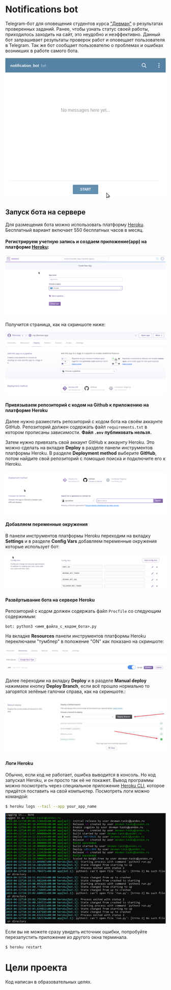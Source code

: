 # Notifications bot
Telegram-бот для оповещения студентов курса ["Девман"](https://dvmn.org/modules/) о результатах проверенных заданий. Ранее, чтобы узнать статус своей работы, приходилось заходить на сайт, это неудобно и неэффективно. Данный бот запрашивает результаты проверок работ и оповещает пользователя в Telegram. Так же бот сообщает пользователю о проблемах и ошибках возникших в работе самого бота.

![Screenshot](https://github.com/igorzakhar/notifications-bot/blob/master/media/devman-bot.gif)

## Запуск бота на сервере

Для размещения бота можно использовать платформу [Heroku](https://www.heroku.com/). Бесплатный вариант включает 550 бесплатных часов в месяц.

#### Регистрируем учетную запись и создаем приложение(app) на платформе [Heroku](https://www.heroku.com/):

![Screenshot](https://github.com/igorzakhar/notifications-bot/blob/master/media/heroku_create.png)

Получится страница, как на скриншоте ниже:

![Screenshot](https://github.com/igorzakhar/notifications-bot/blob/master/media/heroku_app.png)

#### Привязываем репозиторий с кодом на Github к приложению на платформе Heroku

Далее нужно разместить репозиторий с кодом бота на своём аккаунте GitHub. Репозиторий должен содержать файл ```requirements.txt``` в котором прописаны зависимости. **Файл ```.env``` публиковать нельзя.**

Затем нужно привязать свой аккаунт GitHub к аккаунту Heroku. Это можно сделать на вкладке **Deploy** в разделе панели инструментов платформы Heroku. В разделе **Deployment method**  выберите **GitHub**, потом найдите свой репозиторий с помощью поиска и подключите его к Heroku.

![Screenshot](https://github.com/igorzakhar/notifications-bot/blob/master/media/heroku_deploy_github.png)

#### Добавляем переменные окружения 

В панели инструментов платформы Heroku переходим на вкладку **Settings** и в разделе **Config Vars** добавляем переменные окружения которые использует бот:

![Screenshot](https://github.com/igorzakhar/notifications-bot/blob/master/media/heroku_env_vars.png)



#### Развёртывание бота на сервере Heroku

Репозиторий с кодом должен содержать файл ```Procfile``` со следующим содержимым:  
```
bot: python3 <имя_файла_с_кодом_бота>.py
```

На вкладке **Resources** панели инструментов платформы Heroku переключаем "тумблер" в положение "ON" как показано на скриншоте:  

![Screenshot](https://github.com/igorzakhar/notifications-bot/blob/master/media/heroku_app_on.png)

Далее переходим на вкладку **Deploy** и в разделе **Manual deploy** нажимаем кнопку **Deploy Branch**, если всё прошло нормально то загорятся зелёные галочки справа, как на скриншоте.:

![Screenshot](https://github.com/igorzakhar/notifications-bot/blob/master/media/heroku_deploy.png)

#### Логи Heroku

Обычно, если код не работает, ошибка выводится в консоль. Но код запускал Heroku, и он просто так её не покажет. Вывод программы можно посмотреть через специальное приложение [Heroku CLI](https://devcenter.heroku.com/articles/heroku-cli), которое придётся поставить на свой компьютер. Посмотреть логи можно командой: 

```bash
$ heroku logs --tail --app your_app_name
```

![Screenshot](https://github.com/igorzakhar/notifications-bot/blob/master/media/heroku_logs.png)

Если вы не можете сразу увидеть источник ошибки, попробуйте перезапустить приложение из другого окна терминала.

```bash
$ heroku restart
```

# Цели проекта

Код написан в образовательных целях.